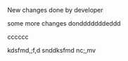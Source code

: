 New changes done by developer

some more changes dondddddddeddd


cccccc

kdsfmd,;f,d
snddksfmd
nc;,mv

